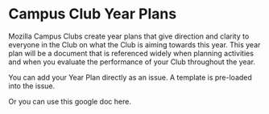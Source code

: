 # Campus Club Year Plans

Mozilla Campus Clubs create year plans that give direction and clarity to everyone in the Club on what the Club is aiming towards this year. This year plan will be a document that is referenced widely when planning activities and when you evaluate the performance of your Club throughout the year.

You can add your Year Plan directly as an issue. A template is pre-loaded into the issue. 

Or you can use this google doc here. 

